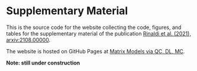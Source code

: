 # Supplementary Material

This is the source code for the website collecting the code, figures, and tables for the supplementary material of the publication [Rinaldi et al. (2021), arxiv:2108.00000](www.arxiv.org/abs/2108.00000).

The website is hosted on GitHub Pages at [Matrix Models via QC, DL, MC](https://erinaldi.github.io/mm-qc-dl-supplemental).

**Note: still under construction**
